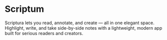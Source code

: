 # Scriptum
Scriptura lets you read, annotate, and create — all in one elegant space. Highlight, write, and take side-by-side notes with a lightweight, modern app built for serious readers and creators.
